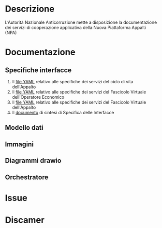 # Descrizione
L’Autorità Nazionale Anticorruzione mette a disposizione la documentazione dei servizi di cooperazione applicativa della Nuova Piattaforma Appalti (NPA)

# Documentazione
## Specifiche interfacce
1. Il [file YAML](/anticorruzione-npa-fvoe/docs/specifiche-interfacce/specifiche-servizi-appalto.yaml) relativo alle specifiche dei servizi del ciclo di vita dell'Appalto
3. Il [file YAML](/anticorruzione-npa-fvoe/docs/specifiche-interfacce/specifiche-servizi-fvoe.yaml) relativo alle specifiche dei servizi del Fascicolo Virtuale dell'Operatore Economico
4. Il [file YAML](/anticorruzione-npa-fvoe/docs/specifiche-interfacce/specifiche-servizi-fva.yaml) relativo alle specifiche dei servizi del Fascicolo Virtuale dell'Appalto
5. Il [documento](/anticorruzione-npa-fvoe/docs/specifiche-interfacce/specifiche-servizi-fva.yaml) di sintesi di Specifica delle Interfacce 

## Modello dati
## Immagini
## Diagrammi drawio
## Orchestratore
# Issue
# Discamer

